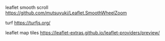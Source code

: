 leaflet smooth scroll https://github.com/mutsuyuki/Leaflet.SmoothWheelZoom

turf https://turfjs.org/

leaflet map tiles https://leaflet-extras.github.io/leaflet-providers/preview/